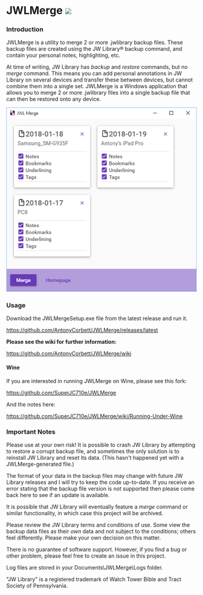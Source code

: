 # JWLMerge <img src="https://ci.appveyor.com/api/projects/status/2nl90i7apndaxcac?svg=true">

### Introduction

JWLMerge is a utility to merge 2 or more .jwlibrary backup files. These backup files are created using the JW Library® backup command, and contain your personal notes, highlighting, etc.

At time of writing, JW Library has _backup_ and _restore_ commands, but no _merge_ command. This means you can add personal annotations in JW Library on several devices and transfer these between devices, but cannot combine them into a single set. JWLMerge is a Windows application that allows you to merge 2 or more .jwlibrary files into a single backup file that can then be restored onto any device.

![Main Window](jwlmerge.png)

### Usage

Download the JWLMergeSetup.exe file from the latest release and run it.

https://github.com/AntonyCorbett/JWLMerge/releases/latest

**Please see the wiki for further information:**

https://github.com/AntonyCorbett/JWLMerge/wiki

#### Wine

If you are interested in running JWLMerge on Wine, please see this fork:

https://github.com/SuperJC710e/JWLMerge

And the notes here: 

https://github.com/SuperJC710e/JWLMerge/wiki/Running-Under-Wine

### Important Notes

Please use at your own risk! It is possible to crash JW Library by attempting to restore a corrupt backup file, and sometimes the only solution is to reinstall JW Library and reset its data. (This hasn't happened yet with a JWLMerge-generated file.)

The format of your data in the backup files may change with future JW Library releases and I will try to keep the code up-to-date. If you receive an error stating that the backup file version is not supported then please come back here to see if an update is available.

It is possible that JW Library will eventually feature a _merge_ command or similar functionality, in which case this project will be archived.

Please review the JW Library terms and conditions of use. Some view the backup data files as their _own_ data and not subject to the conditions; others feel differently. Please make your own decision on this matter.

There is no guarantee of software support. However, if you find a bug or other problem, please feel free to create an issue in this project.

Log files are stored in your Documents\JWLMerge\Logs folder.

"JW Library" is a registered trademark of Watch Tower Bible and Tract Society of Pennsylvania.
